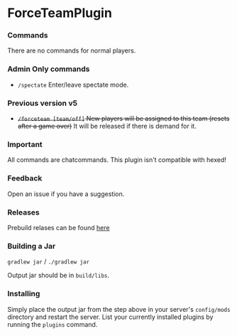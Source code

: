 # ForceTeamPlugin
### Commands
There are no commands for normal players.

### Admin Only commands
* `/spectate` Enter/leave spectate mode.

### Previous version v5
* ~~`/forceteam [team/off]` New players will be assigned to this team (resets after a game over)~~ It will be released if there is demand for it.

### Important
All commands are chatcommands.
This plugin isn't compatible with hexed!

### Feedback
Open an issue if you have a suggestion.

### Releases
Prebuild relases can be found [here](https://github.com/J-VdS/TeamPlugin/releases)

### Building a Jar 

`gradlew jar` / `./gradlew jar`

Output jar should be in `build/libs`.


### Installing

Simply place the output jar from the step above in your server's `config/mods` directory and restart the server.
List your currently installed plugins by running the `plugins` command.
